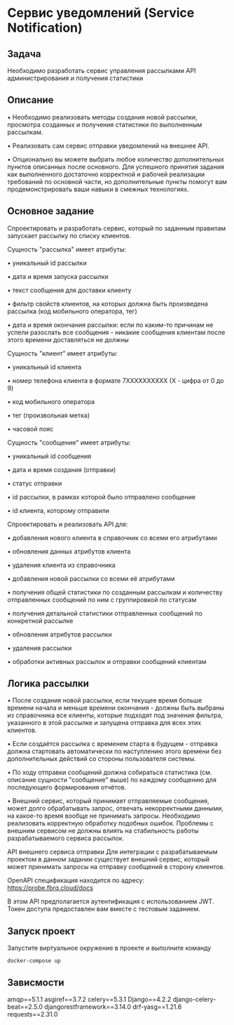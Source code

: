 # Сервис уведомлений (Service Notification)

## Задача
Необходимо разработать сервис управления рассылками API администрирования и получения статистики

## Описание
• Необходимо реализовать методы создания новой рассылки, просмотра созданных и получения статистики по выполненным рассылкам.

• Реализовать сам сервис отправки уведомлений на внешнее API.

• Опционально вы можете выбрать любое количество дополнительных пунктов описанных после основного.
Для успешного принятия задания как выполненного достаточно корректной и рабочей реализации требований по основной части, но дополнительные пункты помогут вам продемонстрировать ваши навыки в смежных технологиях.

## Основное задание
Спроектировать и разработать сервис, который по заданным правилам запускает рассылку по списку клиентов.

Сущность "рассылка" имеет атрибуты:

• уникальный id рассылки

• дата и время запуска рассылки

• текст сообщения для доставки клиенту

• фильтр свойств клиентов, на которых должна быть произведена рассылка (код мобильного оператора, тег)

• дата и время окончания рассылки: если по каким-то причинам не успели разослать все сообщения - никакие сообщения клиентам после этого времени доставляться не должны

Сущность "клиент" имеет атрибуты:

• уникальный id клиента

• номер телефона клиента в формате 7XXXXXXXXXX (X - цифра от 0 до 9)

• код мобильного оператора

• тег (произвольная метка)

• часовой пояс

Сущность "сообщение" имеет атрибуты:

• уникальный id сообщения

• дата и время создания (отправки)

• статус отправки

• id рассылки, в рамках которой было отправлено сообщение

• id клиента, которому отправили

Спроектировать и реализовать API для:

• добавления нового клиента в справочник со всеми его атрибутами

• обновления данных атрибутов клиента

• удаления клиента из справочника

• добавления новой рассылки со всеми её атрибутами

• получения общей статистики по созданным рассылкам и количеству отправленных сообщений по ним с группировкой по статусам

• получения детальной статистики отправленных сообщений по конкретной рассылке

• обновления атрибутов рассылки

• удаления рассылки

• обработки активных рассылок и отправки сообщений клиентам

## Логика рассылки
• После создания новой рассылки, если текущее время больше времени начала и меньше времени окончания - должны быть выбраны из справочника все клиенты, которые подходят под значения фильтра, указанного в этой рассылке и запущена отправка для всех этих клиентов.

• Если создаётся рассылка с временем старта в будущем - отправка должна стартовать автоматически по наступлению этого времени без дополнительных действий со стороны пользователя системы.

• По ходу отправки сообщений должна собираться статистика (см. описание сущности "сообщение" выше) по каждому сообщению для последующего формирования отчётов.

• Внешний сервис, который принимает отправляемые сообщения, может долго обрабатывать запрос, отвечать некорректными данными, на какое-то время вообще не принимать запросы. Необходимо реализовать корректную обработку подобных ошибок. Проблемы с внешним сервисом не должны влиять на стабильность работы разрабатываемого сервиса рассылок.

API внешнего сервиса отправки
Для интеграции с разрабатываемым проектом в данном задании существует внешний сервис, который может принимать запросы на отправку сообщений в сторону клиентов.

OpenAPI спецификация находится по адресу: https://probe.fbrq.cloud/docs

В этом API предполагается аутентификация с использованием JWT. Токен доступа предоставлен вам вместе с тестовым заданием.

## Запуск проект
Запустите виртуальное окружение в проекте и выполните команду

``` docker-compose up ```

## Зависмости
amqp==5.1.1
asgiref==3.7.2
celery==5.3.1
Django==4.2.2
django-celery-beat==2.5.0
djangorestframework==3.14.0
drf-yasg==1.21.6
requests==2.31.0
